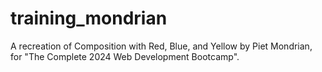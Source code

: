# training_mondrian

A recreation of Composition with Red, Blue, and Yellow by Piet Mondrian, for "The Complete 2024 Web Development Bootcamp".
